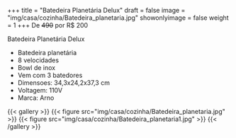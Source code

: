 +++
title = "Batedeira Planetária Delux"
draft = false
image = "img/casa/cozinha/Batedeira_planetaria.jpg"
showonlyimage = false
weight = 1
+++
De ~~490~~ por <span class="price">R$ 200</span>

<!--more-->

Batedeira Planetária Delux	

- Batedeira planetária
- 8 velocidades
- Bowl de inox
- Vem com 3 batedores
- Dimensoes: 34,3x24,2x37,3 cm
- Voltagem: 110V
- Marca: Arno


{{< gallery >}}
{{< figure src="img/casa/cozinha/Batedeira_planetaria.jpg" >}}
{{< figure src="img/casa/cozinha/Batedeira_planetaria1.jpg" >}}
{{< /gallery >}}

